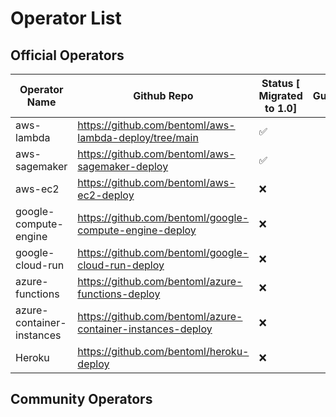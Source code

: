 # Operator List

## Official Operators


| Operator Name | Github Repo | Status [ Migrated to 1.0] | Guides |
| --- | --- | --- | --- |
| aws-lambda | https://github.com/bentoml/aws-lambda-deploy/tree/main | ✅ |  |
| aws-sagemaker | https://github.com/bentoml/aws-sagemaker-deploy | ✅ |  |
| aws-ec2 | https://github.com/bentoml/aws-ec2-deploy | ❌ |  |
| google-compute-engine | https://github.com/bentoml/google-compute-engine-deploy | ❌ |  |
| google-cloud-run | https://github.com/bentoml/google-cloud-run-deploy | ❌ |  |
| azure-functions | https://github.com/bentoml/azure-functions-deploy | ❌ |  |
| azure-container-instances | https://github.com/bentoml/azure-container-instances-deploy | ❌ |  |
| Heroku | https://github.com/bentoml/heroku-deploy | ❌ |  |

## Community Operators
